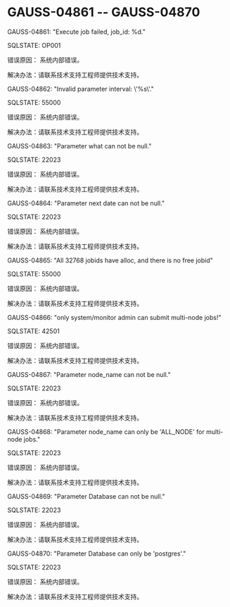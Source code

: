 # GAUSS-04861 -- GAUSS-04870<a name="ZH-CN_TOPIC_0302073185"></a>

GAUSS-04861: "Execute job failed, job\_id: %d."

SQLSTATE: OP001

错误原因： 系统内部错误。

解决办法：请联系技术支持工程师提供技术支持。

GAUSS-04862: "Invalid parameter interval: \\'%s\\'."

SQLSTATE: 55000

错误原因： 系统内部错误。

解决办法：请联系技术支持工程师提供技术支持。

GAUSS-04863: "Parameter what can not be null."

SQLSTATE: 22023

错误原因： 系统内部错误。

解决办法：请联系技术支持工程师提供技术支持。

GAUSS-04864: "Parameter next date can not be null."

SQLSTATE: 22023

错误原因： 系统内部错误。

解决办法：请联系技术支持工程师提供技术支持。

GAUSS-04865: "All 32768 jobids have alloc, and there is no free jobid"

SQLSTATE: 55000

错误原因： 系统内部错误。

解决办法：请联系技术支持工程师提供技术支持。

GAUSS-04866: "only system/monitor admin can submit multi-node jobs!"

SQLSTATE: 42501

错误原因： 系统内部错误。

解决办法：请联系技术支持工程师提供技术支持。

GAUSS-04867: "Parameter node\_name can not be null."

SQLSTATE: 22023

错误原因： 系统内部错误。

解决办法：请联系技术支持工程师提供技术支持。

GAUSS-04868: "Parameter node\_name can only be 'ALL\_NODE' for multi-node jobs."

SQLSTATE: 22023

错误原因： 系统内部错误。

解决办法：请联系技术支持工程师提供技术支持。

GAUSS-04869: "Parameter Database can not be null."

SQLSTATE: 22023

错误原因： 系统内部错误。

解决办法：请联系技术支持工程师提供技术支持。

GAUSS-04870: "Parameter Database can only be 'postgres'."

SQLSTATE: 22023

错误原因： 系统内部错误。

解决办法：请联系技术支持工程师提供技术支持。

